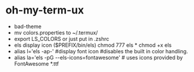 # oh-my-term-ux
- bad-theme
- mv colors.properties to ~/.termux/
- export LS_COLORS or just put in .zshrc
- els display icon ($PREFIX/bin/els) chmod 777 els * chmod +x els
- alias l='els -ap-' #display font icon #disables the built in color handling.
- alias la='els -pG --els-icons=fontawesome'  # uses icons provided by FontAwesome *.ttf
